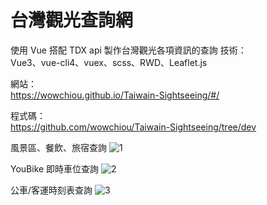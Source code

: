 # 台灣觀光查詢網

使用 Vue 搭配 TDX api 製作台灣觀光各項資訊的查詢
技術：<br>
Vue3、vue-cli4、vuex、scss、RWD、Leaflet.js

網站：<br>
https://wowchiou.github.io/Taiwain-Sightseeing/#/

程式碼：<br>
https://github.com/wowchiou/Taiwain-Sightseeing/tree/dev

風景區、餐飲、旅宿查詢
![1](https://user-images.githubusercontent.com/42172531/157607099-63b43455-f14a-4a57-99e4-f41633b4da98.png)

YouBike 即時車位查詢
![2](https://user-images.githubusercontent.com/42172531/157607166-568f7b62-522f-4422-830e-ed7e4d5ef6b1.png)

公車/客運時刻表查詢
![3](https://user-images.githubusercontent.com/42172531/157607223-037ee249-6e82-47f3-a88e-1870b9ef277a.png)
